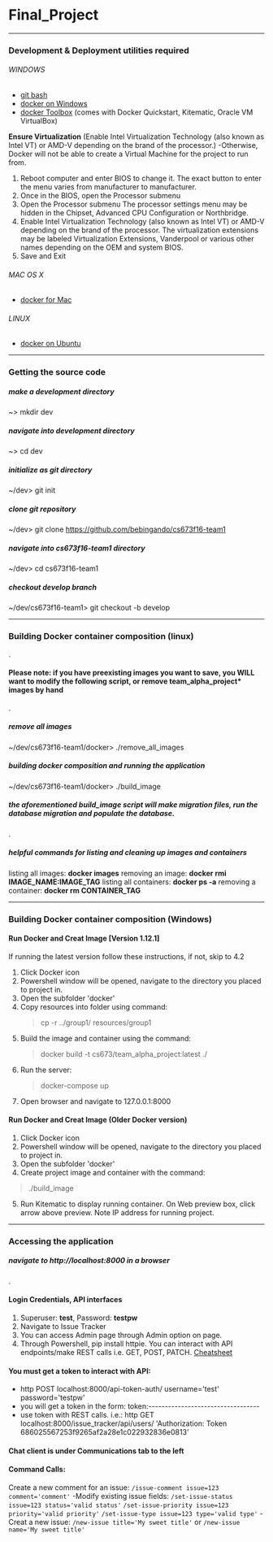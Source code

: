 # Final_Project

---

### Development & Deployment utilities required

###### WINDOWS
* [git bash](http://www.geekgumbo.com/2010/04/09/installing-git-on-windows/)
* [docker on Windows](https://docs.docker.com/engine/installation/windows/)
* [docker Toolbox](https://github.com/docker/toolbox/releases/tag/v1.12.3) (comes with Docker Quickstart, Kitematic, Oracle VM VirtualBox)

**Ensure Virtualization** (Enable Intel Virtualization Technology (also known as Intel VT) or AMD-V depending on the brand of the processor.)
-Otherwise, Docker will not be able to create a Virtual Machine for the project to run from.
1) Reboot computer and enter BIOS to change it. The exact button to enter the menu varies from manufacturer to manufacturer. 
2) Once in the BIOS, open the Processor submenu 
3) Open the Processor submenu The processor settings menu may be hidden in the Chipset, Advanced CPU Configuration or Northbridge.
4) Enable Intel Virtualization Technology (also known as Intel VT) or AMD-V depending on the brand of the processor. The virtualization extensions may be labeled Virtualization Extensions, Vanderpool or various other names depending on the OEM and system BIOS.
5) Save and Exit


###### MAC OS X
* [docker for Mac](https://docs.docker.com/docker-for-mac/)

###### LINUX
* [docker on Ubuntu](https://docs.docker.com/engine/installation/linux/ubuntulinux/)

---

### Getting the source code

##### make a development directory
~> mkdir dev

##### navigate into development directory
~> cd dev

##### initialize as git directory
~/dev> git init

##### clone git repository
~/dev> git clone https://github.com/bebingando/cs673f16-team1

##### navigate into cs673f16-team1 directory
~/dev> cd cs673f16-team1

##### checkout develop branch
~/dev/cs673f16-team1> git checkout -b develop

---

### Building Docker container composition (linux)
.
#### Please note: if you have preexisting images you want to save, you WILL want to modify the following script, or remove team_alpha_project* images by hand

.

##### remove all images
~/dev/cs673f16-team1/docker> ./remove_all_images

##### building docker composition and running the application
~/dev/cs673f16-team1/docker> ./build_image

##### the aforementioned build_image script will make migration files, run the database migration and populate the database.
.
##### helpful commands for listing and cleaning up images and containers
listing all images: **docker images**
removing an image: **docker rmi IMAGE_NAME:IMAGE_TAG**
listing all containers: **docker ps -a**
removing a container: **docker rm CONTAINER_TAG**

---

### Building Docker container composition (Windows)
#### **Run Docker and Creat Image** [Version 1.12.1]
If running the latest version follow these instructions, if not, skip to 4.2

1) Click Docker icon
2) Powershell window will be opened, navigate to the directory you placed to project in. 
3) Open the subfolder 'docker'
4) Copy resources into folder using command: 
   > cp -r ../group1/ resources/group1
5) Build the image and container using the command:
   > docker build -t cs673/team_alpha_project:latest ./ 
6) Run the server:
   > docker-compose up
7) Open browser and navigate to 127.0.0.1:8000

#### **Run Docker and Creat Image** (Older Docker version)

1) Click Docker icon
2) Powershell window will be opened, navigate to the directory you placed to project in. 
3) Open the subfolder 'docker'
4) Create project image and container with the command:
  > ./build_image
5) Run Kitematic to display running container. On Web preview box, click arrow above preview. Note IP address for running project.


---

### Accessing the application

##### navigate to http://localhost:8000 in a browser
.
#### Login Credentials, API interfaces

1) Superuser: **test**, Password: **testpw**
2) Navigate to Issue Tracker
3) You can access Admin page through Admin option on page. 
4) Through Powershell, pip install httpie. You can interact with API    endpoints/make REST calls i.e. GET, POST, PATCH.
   [Cheatsheet](http://ricostacruz.com/cheatsheets/httpie.html)

#### You must get a token to interact with API:
 - http POST localhost:8000/api-token-auth/ username='test' password='testpw'
 - you will get a token in the form: token:----------------------------------
 - use token with REST calls. i.e.:
http GET localhost:8000/issue_tracker/api/users/ 'Authorization: Token 686025567253f9265af2a28e1c022932836e0813'
#### Chat client is under Communications tab to the left

#### Command Calls:
Create a new comment for an issue:
`/issue-comment issue=123 comment='comment'`
-Modify existing issue fields:
`/set-issue-status issue=123 status='valid status'`
`/set-issue-priority issue=123 priority='valid priority'`
`/set-issue-type issue=123 type='valid type'`
-Creat a new issue:
`/new-issue title='My sweet title'`
or
`/new-issue name='My sweet title'`

